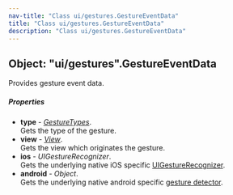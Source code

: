 ```yaml
---
nav-title: "Class ui/gestures.GestureEventData"
title: "Class ui/gestures.GestureEventData"
description: "Class ui/gestures.GestureEventData"
---
```

## Object: "ui/gestures".GestureEventData  
Provides gesture event data.

##### Properties
 - **type** - [_GestureTypes_](../../ui/gestures/GestureTypes.md).    
  Gets the type of the gesture.
 - **view** - [_View_](../../ui/core/view/View.md).    
  Gets the view which originates the gesture.
 - **ios** - _UIGestureRecognizer_.    
  Gets the underlying native iOS specific [UIGestureRecognizer](https://developer.apple.com/library/ios/documentation/UIKit/Reference/UIGestureRecognizer_Class/).
 - **android** - _Object_.    
  Gets the underlying native android specific [gesture detector](http://developer.android.com/reference/android/view/GestureDetector.html).